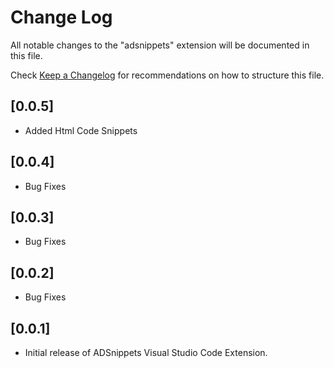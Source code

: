 # Change Log

All notable changes to the "adsnippets" extension will be documented in this file.

Check [Keep a Changelog](http://keepachangelog.com/) for recommendations on how to structure this file.

## [0.0.5]

- Added Html Code Snippets


## [0.0.4]

- Bug Fixes

## [0.0.3]

- Bug Fixes

## [0.0.2]

- Bug Fixes

## [0.0.1]

- Initial release of ADSnippets Visual Studio Code Extension.
